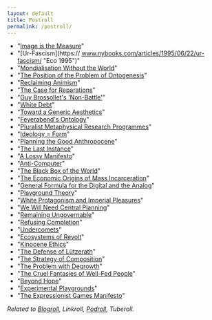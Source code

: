 ```yaml
---
layout: default
title: Postroll
permalink: /postroll/
---
```


* "[Image is the Measure](https://terenceblake.wordpress.com/2020/04/15/image-is-the-measure-notes-on-incommensurability-and-the-dream/ "Blake 1984")"
* "[Ur-Fascism](https:// www.nybooks.com/articles/1995/06/22/ur-fascism/ "Eco 1995")"
* "[Mondialisation Without the World](https://www.radicalphilosophy.com/interview/kostas-axelos-mondialisation-without-the-world "Axelos 2005")"
* "[The Position of the Problem of Ontogenesis](https://parrhesiajournal.org/past-issues/ "Simondon 2009")"
* "[Reclaiming Animism](https://www.e-flux.com/journal/36/61245/reclaiming-animism "Stengers 2012")"
* "[The Case for Reparations](https://www.theatlantic.com/magazine/archive/2014/06/the-case-for-reparations/361631/ "Coates 2014")"
* "[Guy Brossollet's 'Non-Battle'](https://cultureandcommunication.org/galloway/guy-brossollets-non-battle "Galloway 2014")"
* "[White Debt](https://www.nytimes.com/2015/12/06/magazine/white-debt.html "Biss 2015")"
* "[Toward a Generic Aesthetics](https://tripleampersand.org/toward-a-generic-aesthetics-a-non-philosophy-of-art/ "McGlynn 2015")"
* "[Feyerabend's Ontology](https://terenceblake.wordpress.com/2016/02/02/feyerabends-ontology-pluralist-diachronic-apophatic-empirical-and-democratic/ "Blake 2016")"
* "[Pluralist Metaphysical Research Programmes](https://terenceblake.wordpress.com/2016/11/17/pluralist-metaphysical-research-programmes-feyerabend-deleuze-laruelle-zizek-serres-stiegler-badiou-latour/ "Blake 2016")"
* "[Ideology = Form](https://www.e-flux.com/journal/69/60626/ideology-form "Staal 2016")"
* "[Planning the Good Anthropocene](https://jacobin.com/2017/08/planning-the-good-anthropocene "Phillips and Rozworski 2017")"
* "[The Last Instance](https://cultureandcommunication.org/galloway/the-last-instance "Galloway 2017")"
* "[A Lossy Manifesto](https://cultureandcommunication.org/galloway/a-lossy-manifesto "Galloway 2017")"
* "[Anti-Computer](https://cultureandcommunication.org/galloway/anti-computer "Galloway 2018")"
* "[The Black Box of the World](https://cultureandcommunication.org/galloway/the-black-box-of-the-world "Galloway 2018")"
* "[The Economic Origins of Mass Incarceration](https://catalyst-journal.com/vol3/no3/the-economic-origins-of-mass-incarceration "Clegg and Usmani 2019")"
* "[General Formula for the Digital and the Analog](https://cultureandcommunication.org/galloway/general-formula-for-the-digital-and-the-analog "Galloway 2019")"
* "[Playground Theory](https://possumcreek.medium.com/a-dozen-fragments-on-playground-theory-684104bcb4ab "Dragon 2021")"
* "[White Protagonism and Imperial Pleasures](https://medium.com/@betterthemask/white-protagonism-and-imperial-pleasures-in-game-design-digra21-a4bdb3f5583c "Jayanth 2021")"
* "[We Will Need Central Planning](https://www.ft.com/content/54237547-4e83-471c-8dd1-8a8dcebc0382 "Krahé 2021")"
* "[Remaining Ungovernable](https://illwill.com/remaining-ungovernable "Mauvaise Troupe 2021")"
* "[Refusing Completion](https://www.e-flux.com/journal/116/379446/refusing-completion-a-conversation "Moten, Harney, and Shukaitis 2021")"
* "[Undercomets](https://illwill.com/undercomets "Neyrat 2021")"
* "[Ecosystems of Revolt](https://illwill.com/ecosystems-of-revolt "Gelderloos 2022")"
* "[Kinocene Ethics](https://illwill.com/kinocene-ethics "Nail 2022")"
* "[The Defense of Lützerath](https://crimethinc.com/2023/01/19/the-defense-of-lutzerath-a-photoessay-and-poster-documenting-ecological-destruction-and-resistance "Crimethinc 2023")"
* "[The Strategy of Composition](https://illwill.com/composition "Farrell 2023")"
* "[The Problem with Degrowth](https://jacobin.com/2023/07/degrowth-climate-change-economic-planning-production-austerity "Huber 2023")"
* "[The Cruel Fantasies of Well-Fed People](https://www.monbiot.com/2023/10/04/the-cruel-fantasies-of-well-fed-people/ "Monbiot 2023")"
* "[Beyond Hope](https://illwill.com/beyond-hope "Greenfield 2024")"
* "[Experimental Playgrounds](https://mssv.net/2025/01/26/experimental-playgrounds/ "Hon 2025")"
* "[The Expressionist Games Manifesto](https://possumcreek.medium.com/the-expressionist-games-manifesto-122d8afd1fe2 "Dragon 2025")"

*Related to [Blogroll](/blogroll/), Linkroll, [Podroll](/podroll/), Tuberoll.*
